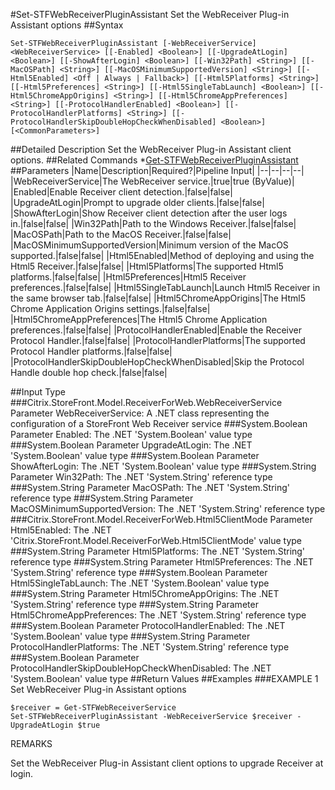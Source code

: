 #Set-STFWebReceiverPluginAssistant
Set the WebReceiver Plug-in Assistant options
##Syntax
```Set-STFWebReceiverPluginAssistant [-WebReceiverService] <WebReceiverService> [[-Enabled] <Boolean>] [[-UpgradeAtLogin] <Boolean>] [[-ShowAfterLogin] <Boolean>] [[-Win32Path] <String>] [[-MacOSPath] <String>] [[-MacOSMinimumSupportedVersion] <String>] [[-Html5Enabled] <Off | Always | Fallback>] [[-Html5Platforms] <String>] [[-Html5Preferences] <String>] [[-Html5SingleTabLaunch] <Boolean>] [[-Html5ChromeAppOrigins] <String>] [[-Html5ChromeAppPreferences] <String>] [[-ProtocolHandlerEnabled] <Boolean>] [[-ProtocolHandlerPlatforms] <String>] [[-ProtocolHandlerSkipDoubleHopCheckWhenDisabled] <Boolean>] [<CommonParameters>]
```
##Detailed Description
Set the WebReceiver Plug-in Assistant client options.
##Related Commands
*[Get-STFWebReceiverPluginAssistant](Get-STFWebReceiverPluginAssistant)
##Parameters
|Name|Description|Required?|Pipeline Input||--|--|--|--||WebReceiverService|The WebReceiver service.|true|true (ByValue)||Enabled|Enable Receiver client detection.|false|false||UpgradeAtLogin|Prompt to upgrade older clients.|false|false||ShowAfterLogin|Show Receiver client detection after the user logs in.|false|false||Win32Path|Path to the Windows Receiver.|false|false||MacOSPath|Path to the MacOS Receiver.|false|false||MacOSMinimumSupportedVersion|Minimum version of the MacOS supported.|false|false||Html5Enabled|Method of deploying and using the Html5 Receiver.|false|false||Html5Platforms|The supported Html5 platforms.|false|false||Html5Preferences|Html5 Receiver preferences.|false|false||Html5SingleTabLaunch|Launch Html5 Receiver in the same browser tab.|false|false||Html5ChromeAppOrigins|The Html5 Chrome Application Origins settings.|false|false||Html5ChromeAppPreferences|The Html5 Chrome Application preferences.|false|false||ProtocolHandlerEnabled|Enable the Receiver Protocol Handler.|false|false||ProtocolHandlerPlatforms|The supported Protocol Handler platforms.|false|false||ProtocolHandlerSkipDoubleHopCheckWhenDisabled|Skip the Protocol Handle double hop check.|false|false|##Input Type
###Citrix.StoreFront.Model.ReceiverForWeb.WebReceiverService
Parameter WebReceiverService: A .NET class representing the configuration of a StoreFront Web Receiver service
###System.Boolean
Parameter Enabled: The .NET 'System.Boolean' value type
###System.Boolean
Parameter UpgradeAtLogin: The .NET 'System.Boolean' value type
###System.Boolean
Parameter ShowAfterLogin: The .NET 'System.Boolean' value type
###System.String
Parameter Win32Path: The .NET 'System.String' reference type
###System.String
Parameter MacOSPath: The .NET 'System.String' reference type
###System.String
Parameter MacOSMinimumSupportedVersion: The .NET 'System.String' reference type
###Citrix.StoreFront.Model.ReceiverForWeb.Html5ClientMode
Parameter Html5Enabled: The .NET 'Citrix.StoreFront.Model.ReceiverForWeb.Html5ClientMode' value type
###System.String
Parameter Html5Platforms: The .NET 'System.String' reference type
###System.String
Parameter Html5Preferences: The .NET 'System.String' reference type
###System.Boolean
Parameter Html5SingleTabLaunch: The .NET 'System.Boolean' value type
###System.String
Parameter Html5ChromeAppOrigins: The .NET 'System.String' reference type
###System.String
Parameter Html5ChromeAppPreferences: The .NET 'System.String' reference type
###System.Boolean
Parameter ProtocolHandlerEnabled: The .NET 'System.Boolean' value type
###System.String
Parameter ProtocolHandlerPlatforms: The .NET 'System.String' reference type
###System.Boolean
Parameter ProtocolHandlerSkipDoubleHopCheckWhenDisabled: The .NET 'System.Boolean' value type
##Return Values
##Examples
###EXAMPLE 1 Set WebReceiver Plug-in Assistant options
```$receiver = Get-STFWebReceiverService
Set-STFWebReceiverPluginAssistant -WebReceiverService $receiver -UpgradeAtLogin $true
```
REMARKS

Set the WebReceiver Plug-in Assistant client options to upgrade Receiver at login.
